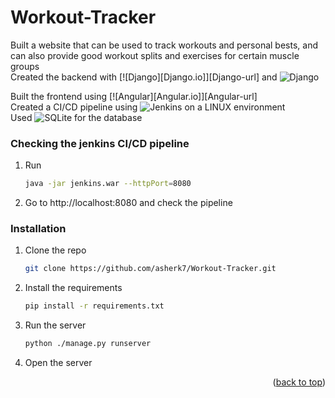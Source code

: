 # Workout-Tracker
Built a website that can be used to track workouts and personal bests, and can also provide good workout splits and exercises for certain muscle groups  
Created the backend with [![Django][Django.io]][Django-url] and ![Django](https://img.shields.io/badge/django-%23092E20.svg?style=for-the-badge&logo=django&logoColor=white)  

Built the frontend using [![Angular][Angular.io]][Angular-url]  
Created a CI/CD pipeline using ![Jenkins](https://img.shields.io/badge/jenkins-%232C5263.svg?style=for-the-badge&logo=jenkins&logoColor=white) on a LINUX environment  
Used ![SQLite](https://img.shields.io/badge/sqlite-%2307405e.svg?style=for-the-badge&logo=sqlite&logoColor=white) for the database

### Checking the jenkins CI/CD pipeline

1. Run
    ```sh
    java -jar jenkins.war --httpPort=8080  
    ```
2. Go to http://localhost:8080 and check the pipeline

### Installation
 
1. Clone the repo
   ```sh
   git clone https://github.com/asherk7/Workout-Tracker.git
   ```
2. Install the requirements
    ```sh
    pip install -r requirements.txt
    ```
3. Run the server
   ```sh
   python ./manage.py runserver
   ```
4. Open the server

<p align="right">(<a href="#readme-top">back to top</a>)</p>